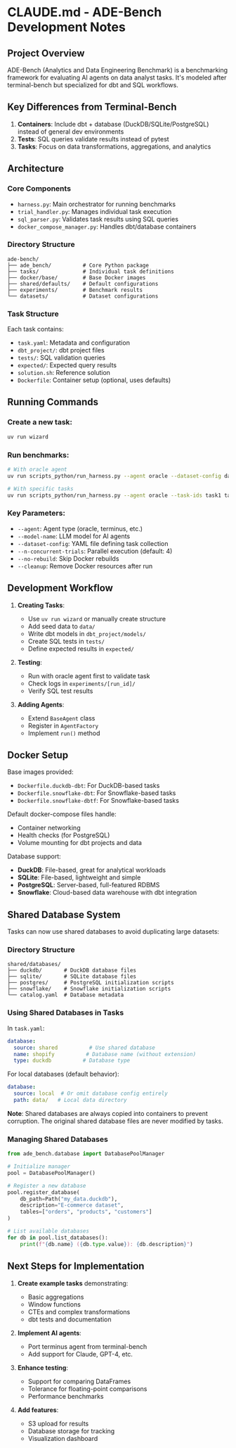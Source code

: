 # CLAUDE.md - ADE-Bench Development Notes

## Project Overview
ADE-Bench (Analytics and Data Engineering Benchmark) is a benchmarking framework for evaluating AI agents on data analyst tasks. It's modeled after terminal-bench but specialized for dbt and SQL workflows.

## Key Differences from Terminal-Bench
1. **Containers**: Include dbt + database (DuckDB/SQLite/PostgreSQL) instead of general dev environments
2. **Tests**: SQL queries validate results instead of pytest
3. **Tasks**: Focus on data transformations, aggregations, and analytics

## Architecture

### Core Components
- `harness.py`: Main orchestrator for running benchmarks
- `trial_handler.py`: Manages individual task execution
- `sql_parser.py`: Validates task results using SQL queries
- `docker_compose_manager.py`: Handles dbt/database containers

### Directory Structure
```
ade-bench/
├── ade_bench/          # Core Python package
├── tasks/              # Individual task definitions
├── docker/base/        # Base Docker images
├── shared/defaults/    # Default configurations
├── experiments/        # Benchmark results
└── datasets/           # Dataset configurations
```

### Task Structure
Each task contains:
- `task.yaml`: Metadata and configuration
- `dbt_project/`: dbt project files
- `tests/`: SQL validation queries
- `expected/`: Expected query results
- `solution.sh`: Reference solution
- `Dockerfile`: Container setup (optional, uses defaults)

## Running Commands

### Create a new task:
```bash
uv run wizard
```

### Run benchmarks:
```bash
# With oracle agent
uv run scripts_python/run_harness.py --agent oracle --dataset-config datasets/ade-bench-core.yaml

# With specific tasks
uv run scripts_python/run_harness.py --agent oracle --task-ids task1 task2
```

### Key Parameters:
- `--agent`: Agent type (oracle, terminus, etc.)
- `--model-name`: LLM model for AI agents
- `--dataset-config`: YAML file defining task collection
- `--n-concurrent-trials`: Parallel execution (default: 4)
- `--no-rebuild`: Skip Docker rebuilds
- `--cleanup`: Remove Docker resources after run

## Development Workflow

1. **Creating Tasks**:
   - Use `uv run wizard` or manually create structure
   - Add seed data to `data/`
   - Write dbt models in `dbt_project/models/`
   - Create SQL tests in `tests/`
   - Define expected results in `expected/`

2. **Testing**:
   - Run with oracle agent first to validate task
   - Check logs in `experiments/[run_id]/`
   - Verify SQL test results

3. **Adding Agents**:
   - Extend `BaseAgent` class
   - Register in `AgentFactory`
   - Implement `run()` method

## Docker Setup

Base images provided:
- `Dockerfile.duckdb-dbt`: For DuckDB-based tasks
- `Dockerfile.snowflake-dbt`: For Snowflake-based tasks
- `Dockerfile.snowflake-dbtf`: For Snowflake-based tasks

Default docker-compose files handle:
- Container networking
- Health checks (for PostgreSQL)
- Volume mounting for dbt projects and data

Database support:
- **DuckDB**: File-based, great for analytical workloads
- **SQLite**: File-based, lightweight and simple
- **PostgreSQL**: Server-based, full-featured RDBMS
- **Snowflake**: Cloud-based data warehouse with dbt integration

## Shared Database System

Tasks can now use shared databases to avoid duplicating large datasets:

### Directory Structure
```
shared/databases/
├── duckdb/       # DuckDB database files
├── sqlite/       # SQLite database files
├── postgres/     # PostgreSQL initialization scripts
├── snowflake/    # Snowflake initialization scripts
└── catalog.yaml  # Database metadata
```

### Using Shared Databases in Tasks

In `task.yaml`:
```yaml
database:
  source: shared          # Use shared database
  name: shopify          # Database name (without extension)
  type: duckdb          # Database type
```

For local databases (default behavior):
```yaml
database:
  source: local  # Or omit database config entirely
  path: data/   # Local data directory
```

**Note**: Shared databases are always copied into containers to prevent corruption. The original shared database files are never modified by tasks.

### Managing Shared Databases

```python
from ade_bench.database import DatabasePoolManager

# Initialize manager
pool = DatabasePoolManager()

# Register a new database
pool.register_database(
    db_path=Path("my_data.duckdb"),
    description="E-commerce dataset",
    tables=["orders", "products", "customers"]
)

# List available databases
for db in pool.list_databases():
    print(f"{db.name} ({db.type.value}): {db.description}")
```

## Next Steps for Implementation

1. **Create example tasks** demonstrating:
   - Basic aggregations
   - Window functions
   - CTEs and complex transformations
   - dbt tests and documentation

2. **Implement AI agents**:
   - Port terminus agent from terminal-bench
   - Add support for Claude, GPT-4, etc.

3. **Enhance testing**:
   - Support for comparing DataFrames
   - Tolerance for floating-point comparisons
   - Performance benchmarks

4. **Add features**:
   - S3 upload for results
   - Database storage for tracking
   - Visualization dashboard